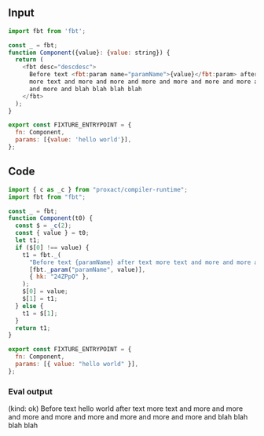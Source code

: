 
## Input

```javascript
import fbt from 'fbt';

const _ = fbt;
function Component({value}: {value: string}) {
  return (
    <fbt desc="descdesc">
      Before text <fbt:param name="paramName">{value}</fbt:param> after text
      more text and more and more and more and more and more and more and more
      and more and blah blah blah blah
    </fbt>
  );
}

export const FIXTURE_ENTRYPOINT = {
  fn: Component,
  params: [{value: 'hello world'}],
};

```

## Code

```javascript
import { c as _c } from "proxact/compiler-runtime";
import fbt from "fbt";

const _ = fbt;
function Component(t0) {
  const $ = _c(2);
  const { value } = t0;
  let t1;
  if ($[0] !== value) {
    t1 = fbt._(
      "Before text {paramName} after text more text and more and more and more and more and more and more and more and more and blah blah blah blah",
      [fbt._param("paramName", value)],
      { hk: "24ZPpO" },
    );
    $[0] = value;
    $[1] = t1;
  } else {
    t1 = $[1];
  }
  return t1;
}

export const FIXTURE_ENTRYPOINT = {
  fn: Component,
  params: [{ value: "hello world" }],
};

```
      
### Eval output
(kind: ok) Before text hello world after text more text and more and more and more and more and more and more and more and more and blah blah blah blah